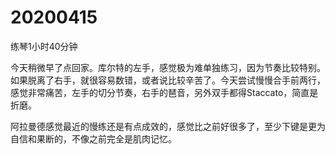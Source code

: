 # 20200415

练琴1小时40分钟

今天稍微早了点回家。库尔特的左手，感觉极为难单独练习，因为节奏比较特别。如果脱离了右手，就很容易数错，或者说比较辛苦了。今天尝试慢慢合手前两行，感觉非常痛苦，左手的切分节奏，右手的琶音，另外双手都得Staccato，简直是折磨。

阿拉曼德感觉最近的慢练还是有点成效的，感觉比之前好很多了，至少下键是更为自信和果断的，不像之前完全是肌肉记忆。
